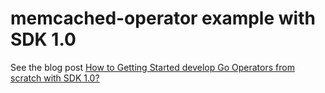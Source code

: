 # memcached-operator example with SDK 1.0

See the blog post [How to Getting Started develop Go Operators from scratch with SDK 1.0?](https://dev4devs.com/2020/08/16/how-to-getting-started-develop-go-operators-from-scratch-with-sdk-1-0/)
